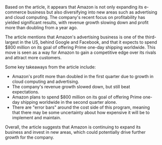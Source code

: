 Based on the article, it appears that Amazon is not only expanding its e-commerce business but also diversifying into new areas such as advertising and cloud computing. The company's recent focus on profitability has yielded significant results, with revenue growth slowing down and profit more than doubling from a year ago.

The article mentions that Amazon's advertising business is one of the third-largest in the US, behind Google and Facebook, and that it expects to spend $800 million on its goal of offering Prime one-day shipping worldwide. This move is seen as a way for Amazon to gain a competitive edge over its rivals and attract more customers.

Some key takeaways from the article include:

* Amazon's profit more than doubled in the first quarter due to growth in cloud computing and advertising.
* The company's revenue growth slowed down, but still beat expectations.
* Amazon plans to spend $800 million on its goal of offering Prime one-day shipping worldwide in the second quarter alone.
* There are "error bars" around the cost side of this program, meaning that there may be some uncertainty about how expensive it will be to implement and maintain.

Overall, the article suggests that Amazon is continuing to expand its business and invest in new areas, which could potentially drive further growth for the company.